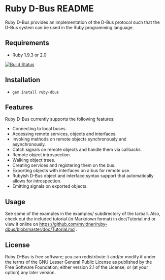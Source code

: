 # Ruby D-Bus README

Ruby D-Bus provides an implementation of the D-Bus protocol such that the
D-Bus system can be used in the Ruby programming language.

## Requirements

- Ruby 1.9.3 or 2.0

[![Build Status](https://travis-ci.org/mvidner/ruby-dbus.png)](https://travis-ci.org/mvidner/ruby-dbus)

## Installation

- `gem install ruby-dbus`

## Features

Ruby D-Bus currently supports the following features:

 * Connecting to local buses.
 * Accessing remote services, objects and interfaces.
 * Invoking methods on remote objects synchronously and asynchronously.
 * Catch signals on remote objects and handle them via callbacks.
 * Remote object introspection.
 * Walking object trees.
 * Creating services and registering them on the bus.
 * Exporting objects with interfaces on a bus for remote use.
 * Rubyish D-Bus object and interface syntax support that automatically
   allows for introspection.
 * Emitting signals on exported objects.

## Usage

 See some of the examples in the examples/ subdirectory of the tarball.
 Also, check out the included tutorial (in Markdown format) in doc/Tutorial.md
 or view it online on
 <https://github.com/mvidner/ruby-dbus/blob/master/doc/Tutorial.md> .

## License

 Ruby D-Bus is free software; you can redistribute it and/or modify it
 under the terms of the GNU Lesser General Public License as published by the
 Free Software Foundation; either version 2.1 of the License, or (at
 your option) any later version.
